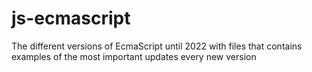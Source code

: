 # js-ecmascript
The different versions of EcmaScript until 2022 with files that contains examples of the most important updates every new version

